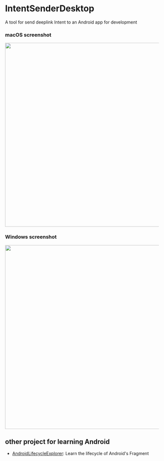 # IntentSenderDesktop
A tool for send deeplink Intent to an Android app for development

### macOS screenshot
<img width="600" src="https://user-images.githubusercontent.com/4803452/235935582-4107d675-bd4a-4d0e-ba1c-570f0f1ed609.png">

### Windows screenshot
<img width="600" src="https://user-images.githubusercontent.com/4803452/234737635-bb7c15ee-1b07-4990-b548-1a7ff67f757b.png">


## other project for learning Android
 - [AndroidLifecycleExplorer](https://github.com/YuanLiou/AndroidLifecycleExplorer): Learn the lifecycle of Android's Fragment
